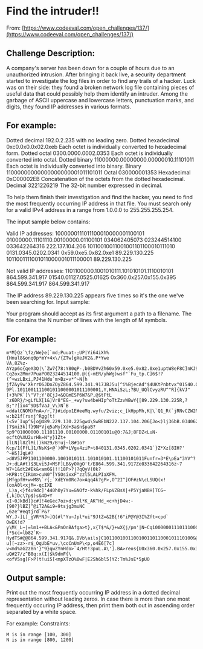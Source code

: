 # Find the intruder!!

From: [https://www.codeeval.com/open_challenges/137/](https://www.codeeval.com/open_challenges/137/)

## Challenge Description:

A company's server has been down for a couple of hours due to an unauthorized intrusion. After bringing it back live, a security department started to investigate the log files in order to find any trails of a hacker. Luck was on their side: they found a broken network log file containing pieces of useful data that could possibly help them identify an intruder. Among the garbage of ASCII uppercase and lowercase letters, punctuation marks, and digits, they found IP addresses in various formats.

## For example:

Dotted decimal  192.0.2.235 with no leading zero.
Dotted hexadecimal 0xc0.0x0.0x02.0xeb Each octet is individually converted to hexadecimal form.
Dotted octal 0300.0000.0002.0353 Each octet is individually converted into octal.
Dotted binary 11000000.00000000.00000010.11101011 Each octet is individually converted into binary.
Binary 11000000000000000000001011101011
Octal 030000001353
Hexadecimal 0xC00002EB  Concatenation of the octets from the dotted hexadecimal.
Decimal 3221226219  The 32-bit number expressed in decimal.

To help them finish their investigation and find the hacker, you need to find the most frequently occurring IP address in that file. You must search only for a valid IPv4 address in a range from 1.0.0.0 to 255.255.255.254.

The input sample below contains:

Valid IP addresses:
    1000000111011100010000001100101
    01000000.11101110.00100000.01100101
    034062405073
    023244514100
    033642264316
    222.137.104.206
    10110010011001001101100010111010
    0131.0345.0202.0341
    0x59.0xe5.0x82.0xe1
    89.229.130.225
    1011001111001011000001011100001
    89.229.130.225

Not valid IP addresses:
    1101100000.1001010111.101010101.1110010101
    864.599.341.917
    01540.01127.0525.01625
    0x360.0x257.0x155.0x395
    864.599.341.917
    864.599.341.917

The IP address 89.229.130.225 appears five times so it's the one we've been searching for.
Input sample:

Your program should accept as its first argument a path to a filename. The file contains the N number of lines with the length of M symbols.

## For example:

```
m*M}Qz`\fz/We}e[`md;Puuat-;UP|Yi64iXh%{Hnul8&onq0p*mY+4x\/{ZTw[gXeJV2&.P*Ywe
VA,8Z%z-AYzp6o{qeX3Q|\`Zw7{78:Y80qP-,b0BDVvZh60x59.0xe5.0x82.0xe1uptW8eF8C]nKJ9c(AtXa9>Dy}nF'Jr
Cq2ox2Mmr7PuaPO023244514100.@({-mER/yhWg)wsf"`Fu_tp.C]6$!?(^+wzLBxi,PJ41Hdu`m>Bz=v*^~N|h
jfZ&y9w'XkrrO6JDoZOyZ864.599.341.917JBJ5u(^i%BjecAd"$4UKtPnbtvx^01540.01127.0525.01625tU$HY/,Uw(/CJP]L+/XohV2hD&]
9Pl.1011001111001011000001011100001,Y,HNAiSzL;?BU_UQlCvyzRU^"R]{kVJ"[+3%PK`]\"V?;Y'8CjJ<&QGmESP6W7&P,@$tFtL
`z6DR}/>gLfLX[1&]Vr8"EG-_+wy?sw4beHIp^oTtZzvWBwY{[89.229.130.225R,?B;"?[ix4^9D$fVaJ_V\)N`B
=ddalCNOM)FnA=/r,?}#idpo1E#eeMq.wyfu/2viz;c_[kHppMh,K|\`Q1_R(`jRNvCZW2Niz7Q#
w:b21f[rsnj^Rgg[t!(<5v`Iup^&]o@489.229.130.225gw4\SwBEbN222.137.104.206[Jo<)lj36bB.034062405073xx37d;~wKi/D"I'AeVfeBO
|7$mi3k]f}9N*Vjq5aMy[Xd+3a$n$paB?5p9^01000000.11101110.00100000.01100101u@0:7&J;8FDZ<LuN-ecftQ%XU2urHk=N"y}1Zt+
|lLN|l8ZlMi()kN29/B!uj~l8#1o?Kcp/1{FfL]1/NsK$<@`)0P+LVgv4ziP>t840131.0345.0202.0341`}Z*Xz[8IH?'
^~H5]JqL#?>d8V5JPP1101100000.1001010111.101010101.11100101011Funfr=3*E\pEa"3YV^?J+;dLA#t)$3Lvi5J<MSF]LB&yOXgO't/E864.599.341.917Ze033642264316z~7
W7+1&dt2#Ek&<am6G|!!18P>?|?qQyV(0k?>KPB:t{IRUm>cuN0^[YSOsixxF"zzl5LALPIaXFM.
jMfgpfH+w>M8\`r{;`XdEYm0Rc7o>Aqq4k?gP>,O^2I^]OF#zN\cLSUQ(x!(oxA0l<xjM=-qcIXE
_L)a,<}f4u9dc]'440h0y7Yu=&NOfz-k%hk/FLpVZBsX|+P5YjaNBH]TCG~{,k]Dc\7p$)s&4D+Y
xI~0JkBd]}c#]!4eGec7oz>d:yYl*K_AK^Hd_<c+hjD4w:-[90?}lBZ]^@iT2A&i9=9tsjg3muNC
,6ze^#eqtjrd`P&?WY,J-]L)_gVR*NJ~]Q(#l"Yu~Jpl*ui"9JtZ=&2B{!6"iP@Y@3I%Zft>cpd`
OwEK!d?y\M(_L~|=lm1++BLA<&PnOnBAfga>t},x{T$*&/}+wX{j/pm'|N~Cq1000000111011100010000001100101x~[*Scc=lb82`K~
HydTS#@@864.599.341.917Q&.DVb\ails}C101100100110010011011000101110100&@KyFK"7}u3\63?u][~zz>-r$_OqUbE*uv,\ccCnUmP\<p,o4E6[7c]
v<md%aG2z8n'}"9}qwZYnHdo>`4/Ht!3puL.A\'].BA>reos{U0x360.0x257.0x155.0x395y^UGXh^'`|I.CV}R>a}RAhO%Vw
uQ#27/z^B8q:x(I|$k9dmF{\<ofV5sg[F>P(t!ui5[<mpXTzO%0wF|E2Sh6bl5[YZ:Tm%JsE*5pUO
```

## Output sample:

Print out the most frequently occurring IP address in a dotted decimal representation without leading zeros. In case there is more than one most frequently occuring IP address, then print them both out in ascending order separated by a white space.

For example:
Constraints:

    M is in range [100, 300]
    N is in range [800, 1200]
